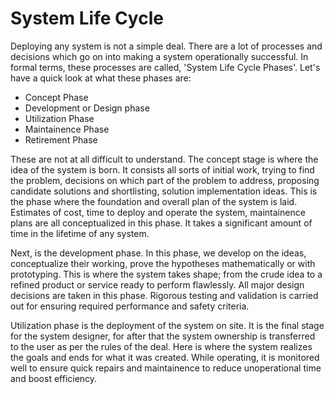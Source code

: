# System Life Cycle

Deploying any system is not a simple deal. There are a lot of processes and decisions which go on into making a system operationally successful. In formal terms, these processes are called, 'System Life Cycle Phases'. Let's have a quick look at what these phases are:

- Concept Phase
- Development or Design phase
- Utilization Phase
- Maintainence Phase
- Retirement Phase

These are not at all difficult to understand. The concept stage is where the idea of the system is born. It consists all sorts of initial work, trying to find the problem, decisions on which part of the problem to address, proposing candidate solutions and shortlisting, solution implementation ideas. This is the phase where the foundation and overall plan of the system is laid. Estimates of cost, time to deploy and operate the system, maintainence plans are all conceptualized in this phase. It takes a significant amount of time in the lifetime of any system. 

Next, is the development phase. In this phase, we develop on the ideas, conceptualize their working, prove the hypotheses mathematically or with prototyping. This is where the system takes shape; from the crude idea to a refined product or service ready to perform flawlessly. All major design decisions are taken in this phase. Rigorous testing and validation is carried out for ensuring required performance and safety criteria.

Utilization phase is the deployment of the system on site. It is the final stage for the system designer, for after that the system ownership is transferred to the user as per the rules of the deal. Here is where the system realizes the goals and ends for what it was created. While operating, it is monitored well to ensure quick repairs and maintainence to reduce unoperational time and boost efficiency. 
